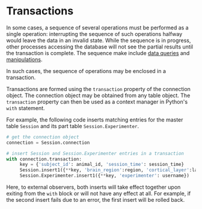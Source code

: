 # Transactions

In some cases, a sequence of several operations must be performed as a single 
operation: 
interrupting the sequence of such operations halfway would leave the data in an invalid 
state. 
While the sequence is in progress, other processes accessing the database will not see 
the partial results until the transaction is complete.
The sequence make include [data queries](../query/principles.md) and 
[manipulations](index.md).

In such cases, the sequence of operations may be enclosed in a transaction. 

Transactions are formed using the `transaction` property of the connection object. 
The connection object may be obtained from any table object.
The `transaction` property can then be used as a context manager in Python's `with` 
statement.

For example, the following code inserts matching entries for the master table `Session` 
and its part table `Session.Experimenter`.

```python
# get the connection object 
connection = Session.connection

# insert Session and Session.Experimenter entries in a transaction
with connection.transaction:
     key = {'subject_id': animal_id, 'session_time': session_time}
     Session.insert1({**key, 'brain_region':region, 'cortical_layer':layer})
     Session.Experimenter.insert1({**key, 'experimenter': username})
```

Here, to external observers, both inserts will take effect together upon exiting from 
the `with` block or will not have any effect at all.
For example, if the second insert fails due to an error, the first insert will be 
rolled back. 
